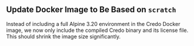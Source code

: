 ## Update Docker Image to Be Based on `scratch`

Instead of including a full Alpine 3.20 environment in the Credo Docker image, we now only include the compiled Credo binary and its license file. This should shrink the image size significantly.

